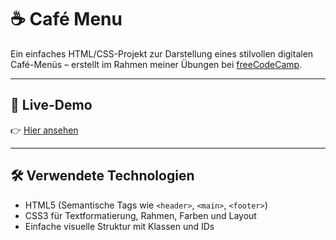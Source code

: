 # ☕ Café Menu

Ein einfaches HTML/CSS-Projekt zur Darstellung eines stilvollen digitalen Café-Menüs – erstellt im Rahmen meiner Übungen bei [freeCodeCamp](https://www.freecodecamp.org/).

---

## 🔗 Live-Demo

👉 [Hier ansehen](https://tunkoese.github.io/cafe-menu/)

---

## 🛠️ Verwendete Technologien

- HTML5 (Semantische Tags wie `<header>`, `<main>`, `<footer>`)
- CSS3 für Textformatierung, Rahmen, Farben und Layout
- Einfache visuelle Struktur mit Klassen und IDs
